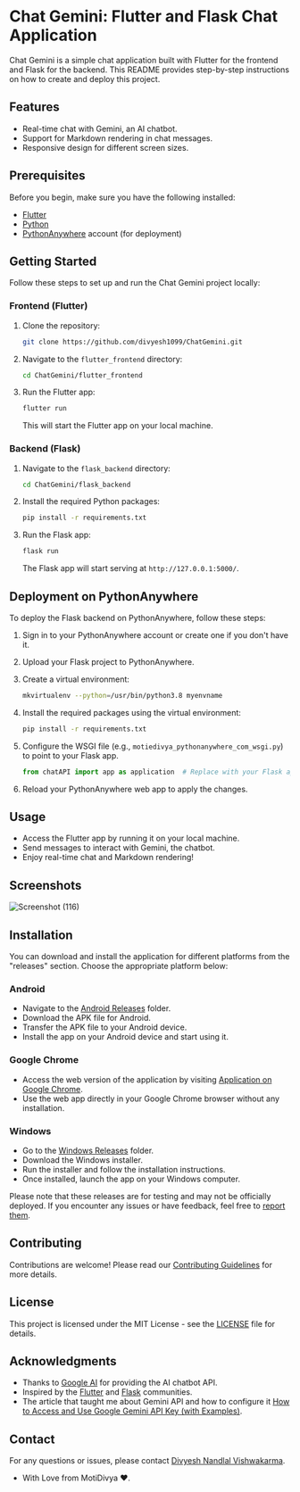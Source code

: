# Chat Gemini: Flutter and Flask Chat Application

Chat Gemini is a simple chat application built with Flutter for the frontend and Flask for the backend. This README provides step-by-step instructions on how to create and deploy this project.

## Features

- Real-time chat with Gemini, an AI chatbot.
- Support for Markdown rendering in chat messages.
- Responsive design for different screen sizes.

## Prerequisites

Before you begin, make sure you have the following installed:

- [Flutter](https://flutter.dev/docs/get-started/install)
- [Python](https://www.python.org/downloads/)
- [PythonAnywhere](https://www.pythonanywhere.com/) account (for deployment)

## Getting Started

Follow these steps to set up and run the Chat Gemini project locally:

### Frontend (Flutter)

1. Clone the repository:

   ```bash
   git clone https://github.com/divyesh1099/ChatGemini.git
   ```

2. Navigate to the `flutter_frontend` directory:

   ```bash
   cd ChatGemini/flutter_frontend
   ```

3. Run the Flutter app:

   ```bash
   flutter run
   ```

   This will start the Flutter app on your local machine.

### Backend (Flask)

1. Navigate to the `flask_backend` directory:

   ```bash
   cd ChatGemini/flask_backend
   ```

2. Install the required Python packages:

   ```bash
   pip install -r requirements.txt
   ```

3. Run the Flask app:

   ```bash
   flask run
   ```

   The Flask app will start serving at `http://127.0.0.1:5000/`.

## Deployment on PythonAnywhere

To deploy the Flask backend on PythonAnywhere, follow these steps:

1. Sign in to your PythonAnywhere account or create one if you don't have it.

2. Upload your Flask project to PythonAnywhere.

3. Create a virtual environment:

   ```bash
   mkvirtualenv --python=/usr/bin/python3.8 myenvname
   ```

4. Install the required packages using the virtual environment:

   ```bash
   pip install -r requirements.txt
   ```

5. Configure the WSGI file (e.g., `motiedivya_pythonanywhere_com_wsgi.py`) to point to your Flask app.

   ```python
   from chatAPI import app as application  # Replace with your Flask app name
   ```

6. Reload your PythonAnywhere web app to apply the changes.

## Usage

- Access the Flutter app by running it on your local machine.
- Send messages to interact with Gemini, the chatbot.
- Enjoy real-time chat and Markdown rendering!

## Screenshots

![Screenshot (116)](https://github.com/divyesh1099/ChatGemini/assets/65925922/382abbf0-c8e2-41e0-ae18-2648d9bf8d1f)

## Installation

You can download and install the application for different platforms from the "releases" section. Choose the appropriate platform below:

### Android

- Navigate to the [Android Releases](releases/Android) folder.
- Download the APK file for Android.
- Transfer the APK file to your Android device.
- Install the app on your Android device and start using it.

### Google Chrome

- Access the web version of the application by visiting [Application on Google Chrome](releases/Google%20Chrome).
- Use the web app directly in your Google Chrome browser without any installation.

### Windows

- Go to the [Windows Releases](releases/Windows) folder.
- Download the Windows installer.
- Run the installer and follow the installation instructions.
- Once installed, launch the app on your Windows computer.

Please note that these releases are for testing and may not be officially deployed. If you encounter any issues or have feedback, feel free to [report them](https://github.com/divyesh1099/ChatGemini/issues).

## Contributing

Contributions are welcome! Please read our [Contributing Guidelines](CONTRIBUTING.md) for more details.

## License

This project is licensed under the MIT License - see the [LICENSE](LICENSE) file for details.

## Acknowledgments

- Thanks to [Google AI](https://ai.google/) for providing the AI chatbot API.
- Inspired by the [Flutter](https://flutter.dev/) and [Flask](https://flask.palletsprojects.com/) communities.
- The article that taught me about Gemini API and how to configure it [How to Access and Use Google Gemini API Key (with Examples)](https://beebom.com/how-use-google-gemini-api-key/amp/). 

## Contact

For any questions or issues, please contact [Divyesh Nandlal Vishwakarma](https://github.com/divyesh1099).

- With Love from MotiDivya ❤️.
